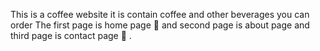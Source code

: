 This is  a coffee website it is contain coffee and other beverages
you can order
The first page is home page 📄 and second page is 
about page 
and third page is contact page 📄 . 
